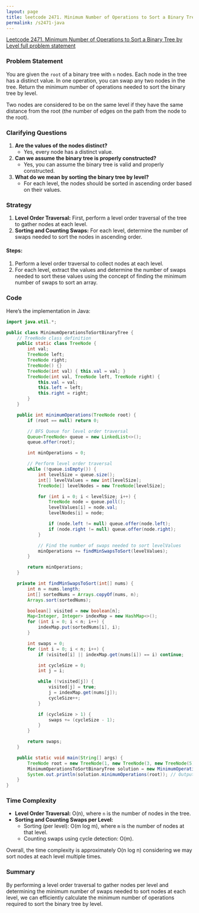 ```yaml
---
layout: page
title: leetcode 2471. Minimum Number of Operations to Sort a Binary Tree by Level
permalink: /s2471-java
---
```

[Leetcode 2471. Minimum Number of Operations to Sort a Binary Tree by Level full problem statement](https://algoadvance.github.io/algoadvance/l2471)
### Problem Statement
You are given the `root` of a binary tree with `n` nodes. Each node in the tree has a distinct value. In one operation, you can swap any two nodes in the tree. Return the minimum number of operations needed to sort the binary tree by level.

Two nodes are considered to be on the same level if they have the same distance from the root (the number of edges on the path from the node to the root).

### Clarifying Questions
1. **Are the values of the nodes distinct?**
   - Yes, every node has a distinct value.
2. **Can we assume the binary tree is properly constructed?**
   - Yes, you can assume the binary tree is valid and properly constructed.
3. **What do we mean by sorting the binary tree by level?**
   - For each level, the nodes should be sorted in ascending order based on their values.

### Strategy
1. **Level Order Traversal:** First, perform a level order traversal of the tree to gather nodes at each level.
2. **Sorting and Counting Swaps:** For each level, determine the number of swaps needed to sort the nodes in ascending order.

#### Steps:
1. Perform a level order traversal to collect nodes at each level.
2. For each level, extract the values and determine the number of swaps needed to sort these values using the concept of finding the minimum number of swaps to sort an array.

### Code
Here’s the implementation in Java:

```java
import java.util.*;

public class MinimumOperationsToSortBinaryTree {
    // TreeNode class definition
    public static class TreeNode {
        int val;
        TreeNode left;
        TreeNode right;
        TreeNode() {}
        TreeNode(int val) { this.val = val; }
        TreeNode(int val, TreeNode left, TreeNode right) {
            this.val = val;
            this.left = left;
            this.right = right;
        }
    }

    public int minimumOperations(TreeNode root) {
        if (root == null) return 0;

        // BFS Queue for level order traversal
        Queue<TreeNode> queue = new LinkedList<>();
        queue.offer(root);

        int minOperations = 0;

        // Perform level order traversal
        while (!queue.isEmpty()) {
            int levelSize = queue.size();
            int[] levelValues = new int[levelSize];
            TreeNode[] levelNodes = new TreeNode[levelSize];

            for (int i = 0; i < levelSize; i++) {
                TreeNode node = queue.poll();
                levelValues[i] = node.val;
                levelNodes[i] = node;

                if (node.left != null) queue.offer(node.left);
                if (node.right != null) queue.offer(node.right);
            }

            // Find the number of swaps needed to sort levelValues
            minOperations += findMinSwapsToSort(levelValues);
        }

        return minOperations;
    }

    private int findMinSwapsToSort(int[] nums) {
        int n = nums.length;
        int[] sortedNums = Arrays.copyOf(nums, n);
        Arrays.sort(sortedNums);

        boolean[] visited = new boolean[n];
        Map<Integer, Integer> indexMap = new HashMap<>();
        for (int i = 0; i < n; i++) {
            indexMap.put(sortedNums[i], i);
        }

        int swaps = 0;
        for (int i = 0; i < n; i++) {
            if (visited[i] || indexMap.get(nums[i]) == i) continue;

            int cycleSize = 0;
            int j = i;

            while (!visited[j]) {
                visited[j] = true;
                j = indexMap.get(nums[j]);
                cycleSize++;
            }

            if (cycleSize > 1) {
                swaps += (cycleSize - 1);
            }
        }

        return swaps;
    }

    public static void main(String[] args) {
        TreeNode root = new TreeNode(1, new TreeNode(3, new TreeNode(5), new TreeNode(4)), new TreeNode(2, new TreeNode(6), new TreeNode(7)));
        MinimumOperationsToSortBinaryTree solution = new MinimumOperationsToSortBinaryTree();
        System.out.println(solution.minimumOperations(root)); // Output: expected number of operations
    }
}
```

### Time Complexity
- **Level Order Traversal:** O(n), where `n` is the number of nodes in the tree.
- **Sorting and Counting Swaps per Level:**
  - Sorting (per level): O(m log m), where `m` is the number of nodes at that level.
  - Counting swaps using cycle detection: O(m).

Overall, the time complexity is approximately O(n log n) considering we may sort nodes at each level multiple times.

### Summary
By performing a level order traversal to gather nodes per level and determining the minimum number of swaps needed to sort nodes at each level, we can efficiently calculate the minimum number of operations required to sort the binary tree by level.
